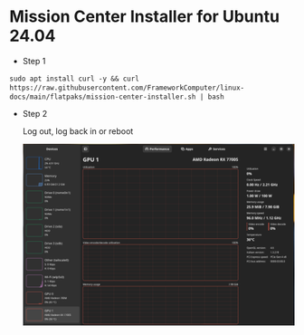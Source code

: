 # Mission Center Installer for Ubuntu 24.04

- Step 1
```
sudo apt install curl -y && curl https://raw.githubusercontent.com/FrameworkComputer/linux-docs/main/flatpaks/mission-center-installer.sh | bash
```

- Step 2

  Log out, log back in or reboot

  ![image](https://raw.githubusercontent.com/FrameworkComputer/linux-docs/main/flatpaks/images/mission.png)
